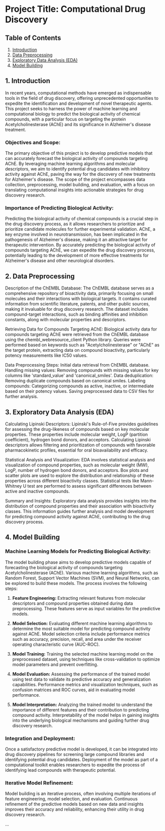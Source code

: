 # Project Title: Computational Drug Discovery

## Table of Contents
1. [Introduction](#introduction)
2. [Data Preprocessing](#data-preprocessing)
3. [Exploratory Data Analysis (EDA)](#eda)
4. [Model Building](#model-building)


## 1. Introduction <a name="introduction"></a>
In recent years, computational methods have emerged as indispensable tools in the field of drug discovery, offering unprecedented opportunities to expedite the identification and development of novel therapeutic agents. This project seeks to harness the power of machine learning and computational biology to predict the biological activity of chemical compounds, with a particular focus on targeting the protein Acetylcholinesterase (AChE) and its significance in Alzheimer's disease treatment.

### Objectives and Scope:
The primary objective of this project is to develop predictive models that can accurately forecast the biological activity of compounds targeting AChE. By leveraging machine learning algorithms and molecular descriptors, we aim to identify potential drug candidates with inhibitory activity against AChE, paving the way for the discovery of new treatments for Alzheimer's disease. The scope of the project encompasses data collection, preprocessing, model building, and evaluation, with a focus on translating computational insights into actionable strategies for drug discovery research.

### Importance of Predicting Biological Activity:
Predicting the biological activity of chemical compounds is a crucial step in the drug discovery process, as it allows researchers to prioritize and prioritize candidate molecules for further experimental validation. AChE, a key enzyme involved in neurotransmission, has been implicated in the pathogenesis of Alzheimer's disease, making it an attractive target for therapeutic intervention. By accurately predicting the biological activity of compounds targeting AChE, we can expedite the drug discovery process, potentially leading to the development of more effective treatments for Alzheimer's disease and other neurological disorders.

## 2. Data Preprocessing <a name="data-preprocessing"></a>
Description of the ChEMBL Database:
The ChEMBL database serves as a comprehensive repository of bioactivity data, primarily focusing on small molecules and their interactions with biological targets. It contains curated information from scientific literature, patents, and other public sources, making it invaluable for drug discovery research. The dataset includes compound-target interactions, such as binding affinities and inhibition constants, along with molecular properties and descriptors.

Retrieving Data for Compounds Targeting AChE:
Biological activity data for compounds targeting AChE were retrieved from the ChEMBL database using the chembl_webresource_client Python library. Queries were performed based on keywords such as "Acetylcholinesterase" or "AChE" as the target protein, extracting data on compound bioactivity, particularly potency measurements like IC50 values.

Data Preprocessing Steps:
Initial data retrieval from ChEMBL database.
Handling missing values: Removing compounds with missing values for key columns like 'standard_value' and 'canonical_smiles'.
Data deduplication: Removing duplicate compounds based on canonical smiles.
Labeling compounds: Categorizing compounds as active, inactive, or intermediate based on their potency values.
Saving preprocessed data to CSV files for further analysis.

## 3. Exploratory Data Analysis (EDA) <a name="eda"></a>
Calculating Lipinski Descriptors:
Lipinski's Rule-of-Five provides guidelines for assessing the drug-likeness of compounds based on key molecular properties. These properties include molecular weight, LogP (partition coefficient), hydrogen bond donors, and acceptors. Calculating Lipinski descriptors allows filtering and prioritization of compounds with favorable pharmacokinetic profiles, essential for oral bioavailability and efficacy.

Statistical Analysis and Visualization:
EDA involves statistical analysis and visualization of compound properties, such as molecular weight (MW), LogP, number of hydrogen bond donors, and acceptors. Box plots and scatter plots are used to explore the distribution and relationship of these properties across different bioactivity classes. Statistical tests like Mann-Whitney U test are performed to assess significant differences between active and inactive compounds.

Summary and Insights:
Exploratory data analysis provides insights into the distribution of compound properties and their association with bioactivity classes. This information guides further analysis and model development for predicting compound activity against AChE, contributing to the drug discovery process.



## 4. Model Building <a name="model-building"></a>

### Machine Learning Models for Predicting Biological Activity:
The model building phase aims to develop predictive models capable of forecasting the biological activity of compounds targeting Acetylcholinesterase (AChE). Various machine learning algorithms, such as Random Forest, Support Vector Machines (SVM), and Neural Networks, can be explored to build these models. The process involves the following steps:

1. **Feature Engineering:** Extracting relevant features from molecular descriptors and compound properties obtained during data preprocessing. These features serve as input variables for the predictive models.

2. **Model Selection:** Evaluating different machine learning algorithms to determine the most suitable model for predicting compound activity against AChE. Model selection criteria include performance metrics such as accuracy, precision, recall, and area under the receiver operating characteristic curve (AUC-ROC).

3. **Model Training:** Training the selected machine learning model on the preprocessed dataset, using techniques like cross-validation to optimize model parameters and prevent overfitting.

4. **Model Evaluation:** Assessing the performance of the trained model using test data to validate its predictive accuracy and generalization capabilities. Performance metrics and visualization techniques, such as confusion matrices and ROC curves, aid in evaluating model performance.

5. **Model Interpretation:** Analyzing the trained model to understand the importance of different features and their contribution to predicting compound activity. Interpretability of the model helps in gaining insights into the underlying biological mechanisms and guiding further drug discovery research.

### Integration and Deployment:
Once a satisfactory predictive model is developed, it can be integrated into drug discovery pipelines for screening large compound libraries and identifying potential drug candidates. Deployment of the model as part of a computational toolkit enables researchers to expedite the process of identifying lead compounds with therapeutic potential.

### Iterative Model Refinement:
Model building is an iterative process, often involving multiple iterations of feature engineering, model selection, and evaluation. Continuous refinement of the predictive models based on new data and insights improves their accuracy and reliability, enhancing their utility in drug discovery research.


...
